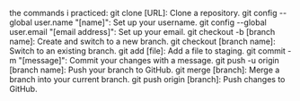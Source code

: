 the commands i practiced: git clone [URL]: Clone a repository.
git config --global user.name "[name]": Set up your username.
git config --global user.email "[email address]": Set up your email.
git checkout -b [branch name]: Create and switch to a new branch.
git checkout [branch name]: Switch to an existing branch.
git add [file]: Add a file to staging.
git commit -m "[message]": Commit your changes with a message.
git push -u origin [branch name]: Push your branch to GitHub.
git merge [branch]: Merge a branch into your current branch.
git push origin [branch]: Push changes to GitHub.

